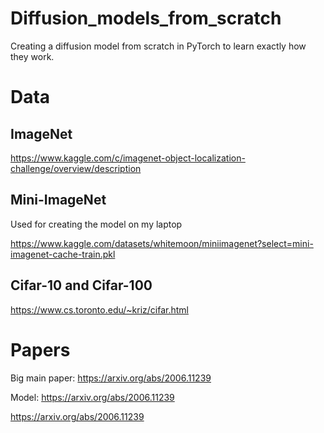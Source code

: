 # Diffusion_models_from_scratch
Creating a diffusion model from scratch in PyTorch to learn exactly how they work.



# Data
## ImageNet
https://www.kaggle.com/c/imagenet-object-localization-challenge/overview/description

## Mini-ImageNet
Used for creating the model on my laptop

https://www.kaggle.com/datasets/whitemoon/miniimagenet?select=mini-imagenet-cache-train.pkl

## Cifar-10 and Cifar-100
https://www.cs.toronto.edu/~kriz/cifar.html




# Papers

Big main paper: https://arxiv.org/abs/2006.11239



Model: https://arxiv.org/abs/2006.11239

https://arxiv.org/abs/2006.11239